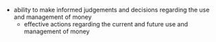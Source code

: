 - ability to make informed judgements and decisions regarding the use and management of money
	- effective actions regarding the current and future use and management of money